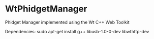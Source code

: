 WtPhidgetManager
================

Phidget Manager implemented using the Wt C++ Web Toolkit


Dependencies:
sudo apt-get install g++ libusb-1.0-0-dev libwthttp-dev
